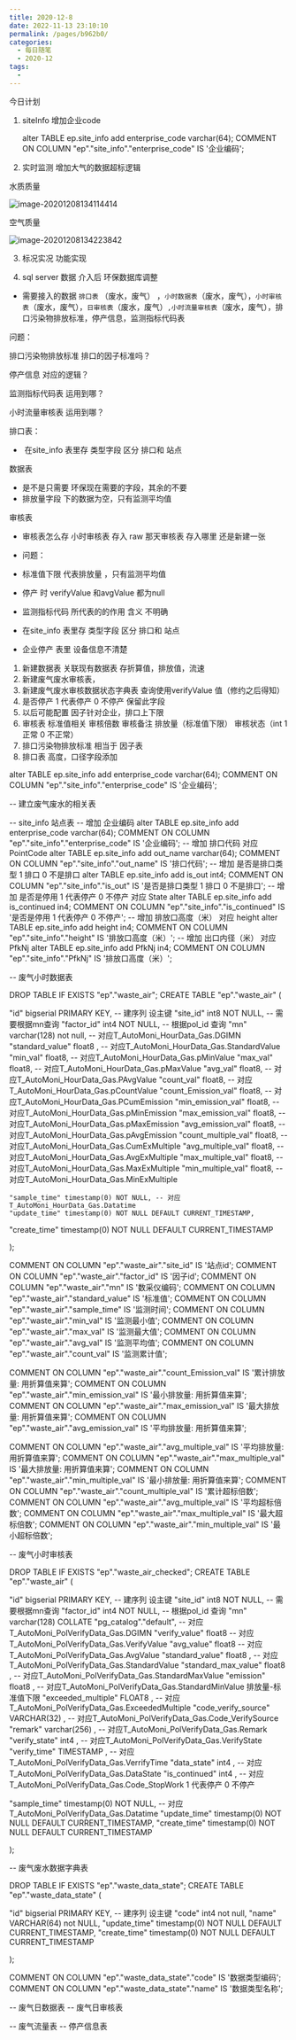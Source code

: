 ```yaml
---
title: 2020-12-8
date: 2022-11-13 23:10:10
permalink: /pages/b962b0/
categories:
  - 每日随笔
  - 2020-12
tags:
  - 
---
```

今日计划
1. siteInfo 增加企业code

    alter TABLE ep.site_info add enterprise_code varchar(64);
    COMMENT ON COLUMN "ep"."site_info"."enterprise_code" IS '企业编码';
    
2. 实时监测 增加大气的数据超标逻辑

水质质量

![image-20201208134114414](https://gitee.com/zxqzhuzhu/imgs/raw/c72182b081e7ec0f6098535755de337f6309789d/image-20201208134114414.png)

空气质量

![image-20201208134223842](D:\project\vscode\gitlab\blog\myBlog\docs\每日随笔\2020-12-8.assets\image-20201208134223842.png)



3. 标况实况 功能实现

4. sql server 数据 介入后 环保数据库调整

- 需要接入的数据 `排口表` （废水，废气） ，`小时数据表`（废水，废气），`小时审核表`（废水，废气），`日审核表`（废水，废气）`,小时流量审核表`（废水，废气），排口污染物排放标准，停产信息，监测指标代码表



问题：

排口污染物排放标准  排口的因子标准吗？

停产信息 对应的逻辑？

监测指标代码表 运用到哪？

小时流量审核表 运用到哪？



排口表：

- ​	在site_info 表里存 类型字段 区分 排口和 站点

数据表

- 是不是只需要 环保现在需要的字段，其余的不要
- 排放量字段 下的数据为空，只有监测平均值

审核表

- 审核表怎么存 小时审核表 存入 raw 那天审核表 存入哪里 还是新建一张



- 问题：
- 标准值下限 代表排放量 ，只有监测平均值
- 停产  时 verifyValue 和avgValue 都为null 
- 监测指标代码 所代表的的作用 含义 不明确
- 在site_info 表里存 类型字段 区分 排口和 站点
- 企业停产 表里 设备信息不清楚



1. 新建数据表 关联现有数据表 存折算值，排放值，流速
2. 新建废气废水审核表， 
3. 新建废气废水审核数据状态字典表 查询使用verifyValue 值（修约之后得知）
4. 是否停产 1 代表停产 0 不停产 保留此字段
5. 以后可能配置 因子针对企业，排口上下限
6. 审核表 标准值相关 审核倍数 审核备注 排放量（标准值下限） 审核状态（int 1正常 0 不正常）
7. 排口污染物排放标准   相当于 因子表 
8. 排口表 高度，口径字段添加



alter TABLE ep.site_info add enterprise_code varchar(64);
COMMENT ON COLUMN "ep"."site_info"."enterprise_code" IS '企业编码';


-- 建立废气废水的相关表

-- site_info 站点表
-- 增加 企业编码
alter TABLE ep.site_info add enterprise_code varchar(64);
COMMENT ON COLUMN "ep"."site_info"."enterprise_code" IS '企业编码';
-- 增加 排口代码 对应 PointCode
alter TABLE ep.site_info add out_name varchar(64);
COMMENT ON COLUMN "ep"."site_info"."out_name" IS '排口代码';
-- 增加 是否是排口类型 1 排口 0 不是排口
alter TABLE ep.site_info add is_out int4;
COMMENT ON COLUMN "ep"."site_info"."is_out" IS '是否是排口类型 1 排口 0 不是排口';
-- 增加 是否是停用  1 代表停产 0 不停产  对应 State
alter TABLE ep.site_info add is_continued in4;
COMMENT ON COLUMN "ep"."site_info"."is_continued" IS '是否是停用  1 代表停产 0 不停产';
-- 增加 排放口高度（米） 对应 height
alter TABLE ep.site_info add height in4;
COMMENT ON COLUMN "ep"."site_info"."height" IS '排放口高度（米）';
-- 增加 出口内径（米） 对应 PfkNj
alter TABLE ep.site_info add PfkNj in4;
COMMENT ON COLUMN "ep"."site_info"."PfkNj" IS '排放口高度（米）';



-- 废气小时数据表

DROP TABLE IF EXISTS "ep"."waste_air";
CREATE TABLE "ep"."waste_air" (

 "id" bigserial  PRIMARY KEY, -- 建序列 设主键
  "site_id" int8 NOT NULL, -- 需要根据mn查询
  "factor_id" int4 NOT NULL, -- 根据pol_id 查询
  "mn" varchar(128) not null, -- 对应T_AutoMoni_HourData_Gas.DGIMN
	"standard_value" float8 , -- 对应T_AutoMoni_HourData_Gas.StandardValue
  "min_val" float8, -- 对应T_AutoMoni_HourData_Gas.pMinValue
  "max_val" float8, -- 对应T_AutoMoni_HourData_Gas.pMaxValue
  "avg_val" float8, -- 对应T_AutoMoni_HourData_Gas.PAvgValue
  "count_val" float8, -- 对应T_AutoMoni_HourData_Gas.pCountValue
	"count_Emission_val" float8, -- 对应T_AutoMoni_HourData_Gas.PCumEmission
	"min_emission_val" float8, -- 对应T_AutoMoni_HourData_Gas.pMinEmission
	"max_emission_val" float8, -- 对应T_AutoMoni_HourData_Gas.pMaxEmission
	"avg_emission_val" float8, -- 对应T_AutoMoni_HourData_Gas.pAvgEmission
	"count_multiple_val" float8, -- 对应T_AutoMoni_HourData_Gas.CumExMultiple
	"avg_multiple_val" float8, -- 对应T_AutoMoni_HourData_Gas.AvgExMultiple
	"max_multiple_val" float8, -- 对应T_AutoMoni_HourData_Gas.MaxExMultiple
	"min_multiple_val" float8, -- 对应T_AutoMoni_HourData_Gas.MinExMultiple
	
	"sample_time" timestamp(0) NOT NULL, -- 对应T_AutoMoni_HourData_Gas.Datatime
	"update_time" timestamp(0) NOT NULL DEFAULT CURRENT_TIMESTAMP,
  "create_time" timestamp(0) NOT NULL DEFAULT CURRENT_TIMESTAMP


);

COMMENT ON COLUMN "ep"."waste_air"."site_id" IS '站点id';
COMMENT ON COLUMN "ep"."waste_air"."factor_id" IS '因子id';
COMMENT ON COLUMN "ep"."waste_air"."mn" IS '数采仪编码';
COMMENT ON COLUMN "ep"."waste_air"."standard_value" IS '标准值';
COMMENT ON COLUMN "ep"."waste_air"."sample_time" IS '监测时间';
COMMENT ON COLUMN "ep"."waste_air"."min_val" IS '监测最小值';
COMMENT ON COLUMN "ep"."waste_air"."max_val" IS '监测最大值';
COMMENT ON COLUMN "ep"."waste_air"."avg_val" IS '监测平均值';
COMMENT ON COLUMN "ep"."waste_air"."count_val" IS '监测累计值';

COMMENT ON COLUMN "ep"."waste_air"."count_Emission_val" IS '累计排放量: 用折算值来算';
COMMENT ON COLUMN "ep"."waste_air"."min_emission_val" IS '最小排放量: 用折算值来算';
COMMENT ON COLUMN "ep"."waste_air"."max_emission_val" IS '最大排放量: 用折算值来算';
COMMENT ON COLUMN "ep"."waste_air"."avg_emission_val" IS '平均排放量: 用折算值来算';

COMMENT ON COLUMN "ep"."waste_air"."avg_multiple_val" IS '平均排放量: 用折算值来算';
COMMENT ON COLUMN "ep"."waste_air"."max_multiple_val" IS '最大排放量: 用折算值来算';
COMMENT ON COLUMN "ep"."waste_air"."min_multiple_val" IS '最小排放量: 用折算值来算';
COMMENT ON COLUMN "ep"."waste_air"."count_multiple_val" IS '累计超标倍数';
COMMENT ON COLUMN "ep"."waste_air"."avg_multiple_val" IS '平均超标倍数';
COMMENT ON COLUMN "ep"."waste_air"."max_multiple_val" IS '最大超标倍数';
COMMENT ON COLUMN "ep"."waste_air"."min_multiple_val" IS '最小超标倍数';

-- 废气小时审核表

DROP TABLE IF EXISTS "ep"."waste_air_checked";
CREATE TABLE "ep"."waste_air" (

 "id" bigserial  PRIMARY KEY, -- 建序列 设主键
 "site_id" int8 NOT NULL, -- 需要根据mn查询
 "factor_id" int4 NOT NULL, -- 根据pol_id 查询
 "mn" varchar(128) COLLATE "pg_catalog"."default", -- 对应T_AutoMoni_PolVerifyData_Gas.DGIMN
 "verify_value" float8 -- 对应T_AutoMoni_PolVerifyData_Gas.VerifyValue
 "avg_value" float8 -- 对应T_AutoMoni_PolVerifyData_Gas.AvgValue
 "standard_value" float8 , -- 对应T_AutoMoni_PolVerifyData_Gas.StandardValue
 "standard_max_value" float8 , -- 对应T_AutoMoni_PolVerifyData_Gas.StandardMaxValue
 "emission" float8 , -- 对应T_AutoMoni_PolVerifyData_Gas.StandardMinValue 排放量-标准值下限 
 "exceeded_multiple" FLOAT8 , -- 对应T_AutoMoni_PolVerifyData_Gas.ExceededMultiple
 "code_verify_source" VARCHAR(32) , -- 对应T_AutoMoni_PolVerifyData_Gas.Code_VerifySource
 "remark" varchar(256) , -- 对应T_AutoMoni_PolVerifyData_Gas.Remark
 "verify_state" int4 , -- 对应T_AutoMoni_PolVerifyData_Gas.VerifyState
 "verify_time" TIMESTAMP , -- 对应T_AutoMoni_PolVerifyData_Gas.VerrifyTime
 "data_state" int4 , -- 对应T_AutoMoni_PolVerifyData_Gas.DataState
 "is_continued" int4 , -- 对应T_AutoMoni_PolVerifyData_Gas.Code_StopWork  1 代表停产 0 不停产


 "sample_time" timestamp(0) NOT NULL, -- 对应T_AutoMoni_PolVerifyData_Gas.Datatime
 "update_time" timestamp(0) NOT NULL DEFAULT CURRENT_TIMESTAMP,
 "create_time" timestamp(0) NOT NULL DEFAULT CURRENT_TIMESTAMP
	
 );

 -- 废气废水数据字典表

DROP TABLE IF EXISTS "ep"."waste_data_state";
CREATE TABLE "ep"."waste_data_state" (

"id" bigserial  PRIMARY KEY, -- 建序列 设主键
"code" int4 not null,
"name" VARCHAR(64) not NULL,
"update_time" timestamp(0) NOT NULL DEFAULT CURRENT_TIMESTAMP,
"create_time" timestamp(0) NOT NULL DEFAULT CURRENT_TIMESTAMP

);

COMMENT ON COLUMN "ep"."waste_data_state"."code" IS '数据类型编码';
COMMENT ON COLUMN "ep"."waste_data_state"."name" IS '数据类型名称';

-- 废气日数据表
-- 废气日审核表

-- 废气流量表
-- 停产信息表


